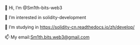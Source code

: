 👋 Hi, I’m @Sm1th-bits-web3

👀 I’m interested in solidity-development

🌱 I’m studying in https://solidity-cn.readthedocs.io/zh/develop/

📫 My email:Sm1th.bits.web3@gmail.com

